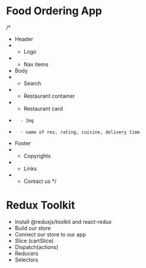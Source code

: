 # Food Ordering App

/*
* Header 
*   - Logo
*   - Nav items
* Body
*   - Search
*   - Restaurant container
*   - Restaurant card
*       - Img
*       - name of res, rating, cuisine, delivery time
* Footer
*   - Copyrights
*   - Links
*   - Contact us
*/


# Redux Toolkit

 - Install @reduxjs/toolkit and react-redux
 - Build our store
 - Connect our store to our app
 - Slice (cartSlice)
 - Dispatch(actions)
 - Reducers
 - Selectors

#